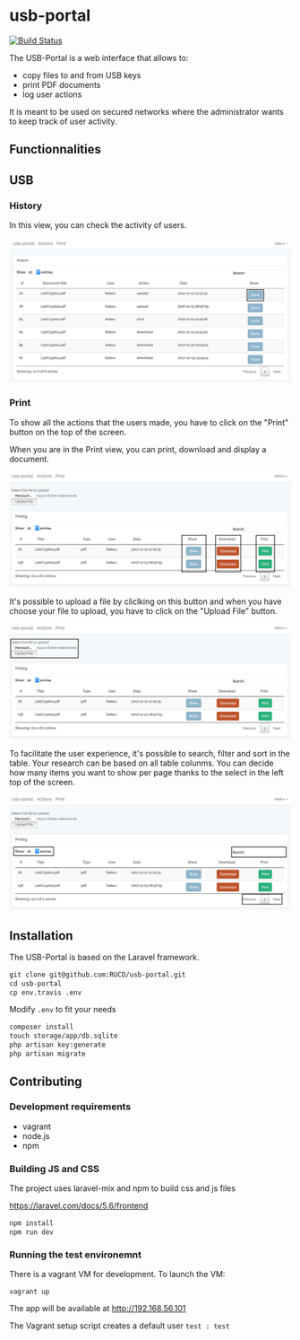 # usb-portal

[![Build Status](https://travis-ci.org/RUCD/usb-portal.svg?branch=master)](https://travis-ci.org/RUCD/usb-portal)

The USB-Portal is a web interface that allows to:

* copy files to and from USB keys
* print PDF documents
* log user actions

It is meant to be used on secured networks where the administrator wants to keep track of user activity.

## Functionnalities

## USB



### History

In this view, you can check the activity of users.


![Image](image_md/show_action.png)

### Print


To show all the actions that the users made, you have to click on the "Print" button on the top of the screen. 



When you are in the Print view, you can print, download and display a document.

![Image](image_md/show_download_print.png)


It's possible to upload a file by cliclking on this button and when you have choose your file to upload, you have to click on the "Upload File" button.

![Image](image_md/upload.png)


To facilitate the user experience, it's possible to search, filter and sort in the table. 
Your research can be based on all table colunms. 
You can decide how many items you want to show per page thanks to the select in the left top of the screen.

![Image](image_md/sort_page_search_print.png)

## Installation

The USB-Portal is based on the Laravel framework.

```
git clone git@github.com:RUCD/usb-portal.git
cd usb-portal
cp env.travis .env
```

Modify ```.env``` to fit your needs

```
composer install
touch storage/app/db.sqlite
php artisan key:generate
php artisan migrate
```

## Contributing

### Development requirements

* vagrant
* node.js
* npm

### Building JS and CSS

The project uses laravel-mix and npm to build css and js files

https://laravel.com/docs/5.6/frontend

```
npm install
npm run dev
```

### Running the test environemnt

There is a vagrant VM for development. To launch the VM:

```
vagrant up
```

The app will be available at http://192.168.56.101

The Vagrant setup script creates a default user ```test : test```